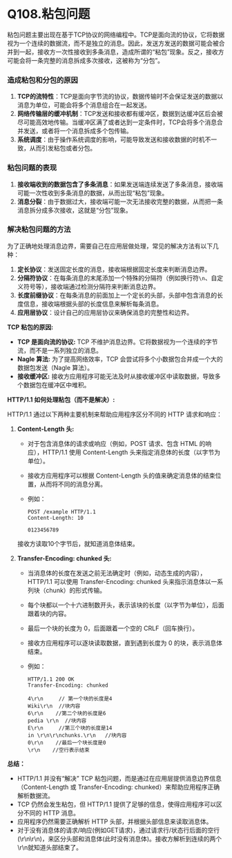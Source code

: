 # Q108.粘包问题

粘包问题主要出现在基于TCP协议的网络编程中。TCP是面向流的协议，它将数据视为一个连续的数据流，而不是独立的消息。因此，发送方发送的数据可能会被合并到一起，接收方一次性接收到多条消息，造成所谓的“粘包”现象。反之，接收方可能会将一条完整的消息拆成多次接收，这被称为“分包”。

### 造成粘包和分包的原因

1. **TCP的流特性**：TCP是面向字节流的协议，数据传输时不会保证发送的数据以消息为单位，可能会将多个消息组合在一起发送。
2. **网络传输层的缓冲机制**：TCP发送和接收都有缓冲区，数据到达缓冲区后会被尽可能高效地传输。当缓冲区满了或者达到一定条件时，TCP会将多个消息合并发送，或者将一个消息拆成多个包传输。
3. **系统调度**：由于操作系统调度的影响，可能导致发送和接收数据的时机不一致，从而引发粘包或者分包。

### 粘包问题的表现

1. **接收端收到的数据包含了多条消息**：如果发送端连续发送了多条消息，接收端可能一次性收到多条消息的数据，从而出现“粘包”现象。
2. **消息分裂**：由于数据过大，接收端可能一次无法接收完整的数据，从而把一条消息拆分成多次接收，这就是“分包”现象。

### 解决粘包问题的方法

为了正确地处理消息边界，需要自己在应用层做处理，常见的解决方法有以下几种：

1. **定长协议**：发送固定长度的消息，接收端根据固定长度来判断消息边界。
2. **分隔符协议**：在每条消息的末尾添加一个特殊的分隔符（例如换行符`\n`、自定义符号等），接收端通过检测分隔符来判断消息边界。
3. **长度前缀协议**：在每条消息的前面加上一个定长的头部，头部中包含消息的长度信息，接收端根据头部的长度信息来解析每条消息。
4. **应用层协议**：设计自己的应用层协议来确保消息的完整性和边界。



**TCP 粘包的原因:**

- **TCP 是面向流的协议:** TCP 不维护消息边界。它将数据视为一个连续的字节流，而不是一系列独立的消息。
- **Nagle 算法:** 为了提高网络效率，TCP 会尝试将多个小数据包合并成一个大的数据包发送（Nagle 算法）。
- **接收缓冲区:** 接收方应用程序可能无法及时从接收缓冲区中读取数据，导致多个数据包在缓冲区中堆积。

**HTTP/1.1 如何处理粘包（而不是解决）:**

HTTP/1.1 通过以下两种主要机制来帮助应用程序区分不同的 HTTP 请求和响应：

1. **Content-Length 头:**

   - 对于包含消息体的请求或响应（例如，POST 请求、包含 HTML 的响应），HTTP/1.1 使用 Content-Length 头来指定消息体的长度（以字节为单位）。

   - 接收方应用程序可以根据 Content-Length 头的值来确定消息体的结束位置，从而将不同的消息分离。

   - 例如：

     ```http
     POST /example HTTP/1.1
     Content-Length: 10
     
     0123456789
     ```

   接收方读取10个字节后，就知道消息体结束。

2. **Transfer-Encoding: chunked 头:**

   - 当消息体的长度在发送之前无法确定时（例如，动态生成的内容），HTTP/1.1 可以使用 Transfer-Encoding: chunked 头来指示消息体以一系列块（chunk）的形式传输。

   - 每个块都以一个十六进制数开头，表示该块的长度（以字节为单位），后面跟着块的内容。

   - 最后一个块的长度为 0，后面跟着一个空的 CRLF（回车换行）。

   - 接收方应用程序可以逐块读取数据，直到遇到长度为 0 的块，表示消息体结束。

   - 例如：

     ```http
     HTTP/1.1 200 OK
     Transfer-Encoding: chunked
     
     4\r\n     // 第一个块的长度是4
     Wiki\r\n  //块内容
     6\r\n    //第二个块的长度是6
     pedia \r\n  //块内容
     E\r\n     //第三个块的长度是14
     in \r\n\r\nchunks.\r\n   //块内容
     0\r\n    //最后一个块长度是0
     \r\n    //空行表示结束
     ```

**总结：**

- HTTP/1.1 并没有“解决” TCP 粘包问题，而是通过在应用层提供消息边界信息（Content-Length 或 Transfer-Encoding: chunked）来帮助应用程序正确解析数据流。
- TCP 仍然会发生粘包，但 HTTP/1.1 提供了足够的信息，使得应用程序可以区分不同的 HTTP 消息。
- 应用程序仍然需要正确解析 HTTP 头部，并根据头部信息来读取消息体。
- 对于没有消息体的请求/响应(例如GET请求)，通过请求行/状态行后面的空行(\r\n\r\n)，来区分头部和消息体(此时没有消息体)。接收方解析到连续的两个\r\n就知道头部结束了。

